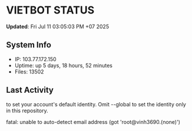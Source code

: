 # VIETBOT STATUS
**Updated**: Fri Jul 11 03:05:03 PM +07 2025

## System Info
- IP: 103.77.172.150
- Uptime: up 5 days, 18 hours, 52 minutes
- Files: 13502

## Last Activity

to set your account's default identity.
Omit --global to set the identity only in this repository.

fatal: unable to auto-detect email address (got 'root@vinh3690.(none)')
